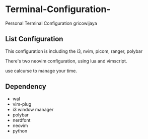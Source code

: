 # Terminal-Configuration-
Personal Terminal Configuration 
gricowijaya

## List Configuration

This configuration is including the i3, nvim, picom, ranger, polybar

There's two neovim configuration, using lua and vimscript.

use calcurse to manage your time.

## Dependency

- wal
- vim-plug
- i3 window manager
- polybar
- nerdfont
- neovim
- python
